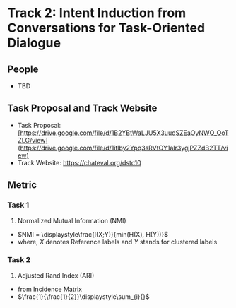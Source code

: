 # Track 2: Intent Induction from Conversations for Task-Oriented Dialogue

## People

- TBD

## Task Proposal and Track Website

- Task Proposal: [https://drive.google.com/file/d/1B2YBtWaLJU5X3uudSZEaOyNWQ_QoTZLG/view](https://drive.google.com/file/d/1itlby2Ypq3sRVtOY1alr3ygjPZZdB2TT/view)
- Track Website: [https://chateval.org/dstc10 ](https://github.com/amazon-research/dstc11-track2-intent-induction)

## Metric

### Task 1

1) Normalized Mutual Information (NMI)

- $NMI = \displaystyle\frac{I(X;Y)}{min(H(X), H(Y))}$
- where, $X$ denotes Reference labels and $Y$ stands for clustered labels


### Task 2

1) Adjusted Rand Index (ARI)

- from Incidence Matrix
- $\frac{1}{\frac{1}{2}}\displaystyle\sum_{i}{}$


<!-- - $\displaystyle\sum_{i}^{j}{}$ -->
